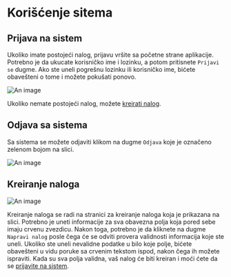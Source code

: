 # Korišćenje sitema

## Prijava na sistem

Ukoliko imate postojeći nalog, prijavu vršite sa početne strane aplikacije. Potrebno je da ukucate korisničko ime i lozinku, a potom pritisnete `Prijavi se` dugme.
Ako ste uneli pogrešnu lozinku ili korisničko ime, bićete obavešteni o tome i možete pokušati ponovo.

![An image](/login_page.png)

Ukoliko nemate postojeći nalog, možete [kreirati nalog](./#kreiranje-naloga).

## Odjava sa sistema

Sa sistema se možete odjaviti klikom na dugme `Odjava` koje je označeno zelenom bojom na slici.

![An image](/logout_page.png)

## Kreiranje naloga

![An image](/register_page.png)

Kreiranje naloga se radi na stranici za kreiranje naloga koja je prikazana na slici. Potrebno je uneti informacije za sva obavezna polja koja pored sebe imaju crvenu zvezdicu. Nakon toga, potrebno je da kliknete na dugme `Napravi nalog` posle čega će se odviti provera validnosti informacija koje ste uneli. Ukoliko ste uneli nevalidne podatke u bilo koje polje, bićete obavešteni u vidu poruke sa crvenim tekstom ispod, nakon čega ih možete ispraviti. Kada su sva polja validna, vaš nalog će biti kreiran i moći ćete da se [prijavite na sistem](#prijava-na-sistem).

<br />
<br />
<br />
<br />
<br />
<br />